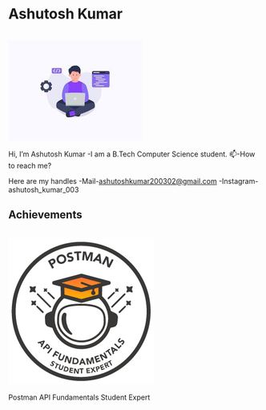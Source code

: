 # Ashutosh Kumar
<br/>
<img src="./programmers.jpg" alt="Programmers">
<br/>
<p>Hi, I’m Ashutosh Kumar -I am a B.Tech Computer Science student. 📫-How to reach me?<p/>
<p>Here are my handles -Mail-<a href="mailto:ashutoshkumar200302@gmail.com">ashutoshkumar200302@gmail.com</a> -Instagram-ashutosh_kumar_003</p>

## Achievements
</br>
<img src="./PostmanBadge.png" alt="Postman">
<p>Postman API Fundamentals Student Expert</p>

<!--
**AshutoshKumar0206/AshutoshKumar0206** is a ✨ _special_ ✨ repository because its `README.md` (this file) appears on your GitHub profile.

Here are some ideas to get you started:

- 🔭 I’m currently working on ...
- 🌱 I’m currently learning ...
- 👯 I’m looking to collaborate on ...
- 🤔 I’m looking for help with ...
- 💬 Ask me about ...
- 📫 How to reach me: ...
- 😄 Pronouns: ...
- ⚡ Fun fact: ...
-->
